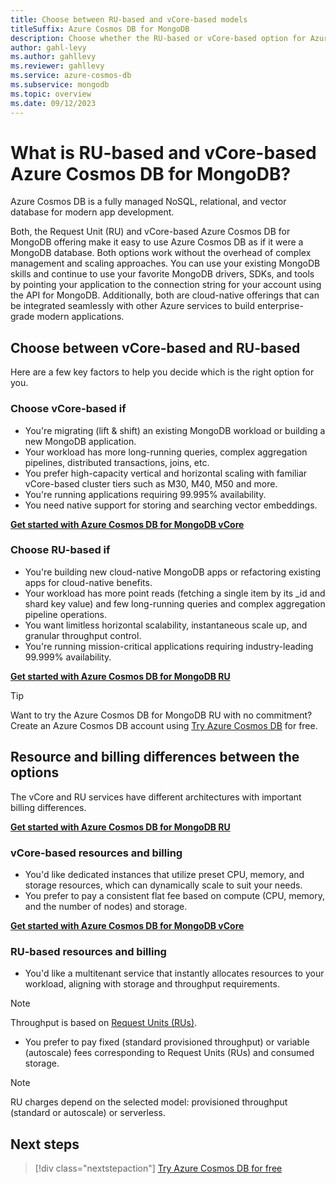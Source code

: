 ```yaml
---
title: Choose between RU-based and vCore-based models
titleSuffix: Azure Cosmos DB for MongoDB
description: Choose whether the RU-based or vCore-based option for Azure Cosmos DB for MongoDB is ideal for your workload.
author: gahl-levy
ms.author: gahllevy
ms.reviewer: gahllevy
ms.service: azure-cosmos-db
ms.subservice: mongodb
ms.topic: overview
ms.date: 09/12/2023
---
```


# What is RU-based and vCore-based Azure Cosmos DB for MongoDB?

Azure Cosmos DB is a fully managed NoSQL, relational, and vector database for modern app development.

Both, the Request Unit (RU) and vCore-based Azure Cosmos DB for MongoDB offering make it easy to use Azure Cosmos DB as if it were a MongoDB database. Both options work without the overhead of complex management and scaling approaches. You can use your existing MongoDB skills and continue to use your favorite MongoDB drivers, SDKs, and tools by pointing your application to the connection string for your account using the API for MongoDB. Additionally, both are cloud-native offerings that can be integrated seamlessly with other Azure services to build enterprise-grade modern applications.

## Choose between vCore-based and RU-based

Here are a few key factors to help you decide which is the right option for you.

### Choose vCore-based if

- You're migrating (lift & shift) an existing MongoDB workload or building a new MongoDB application.
- Your workload has more long-running queries, complex aggregation pipelines, distributed transactions, joins, etc.
- You prefer high-capacity vertical and horizontal scaling with familiar vCore-based cluster tiers such as M30, M40, M50 and more.
- You're running applications requiring 99.995% availability.
- You need native support for storing and searching vector embeddings.

[**Get started with Azure Cosmos DB for MongoDB vCore**](./vcore/quickstart-portal.md)

### Choose RU-based if

- You're building new cloud-native MongoDB apps or refactoring existing apps for cloud-native benefits.
- Your workload has more point reads (fetching a single item by its _id and shard key value) and few long-running queries and complex aggregation pipeline operations.
- You want limitless horizontal scalability, instantaneous scale up, and granular throughput control.
- You're running mission-critical applications requiring industry-leading 99.999% availability.

[**Get started with Azure Cosmos DB for MongoDB RU**](./quickstart-python.md)

> [!TIP]
> Want to try the Azure Cosmos DB for MongoDB RU with no commitment? Create an Azure Cosmos DB account using [Try Azure Cosmos DB](../try-free.md) for free.


## Resource and billing differences between the options

The vCore and RU services have different architectures with important billing differences.

[**Get started with Azure Cosmos DB for MongoDB RU**](./quickstart-python.md)

### vCore-based resources and billing

- You'd like dedicated instances that utilize preset CPU, memory, and storage resources, which can dynamically scale to suit your needs.
- You prefer to pay a consistent flat fee based on compute (CPU, memory, and the number of nodes) and storage.

[**Get started with Azure Cosmos DB for MongoDB vCore**](./vcore/quickstart-portal.md)

### RU-based resources and billing

- You'd like a multitenant service that instantly allocates resources to your workload, aligning with storage and throughput requirements.

> [!NOTE]
> Throughput is based on [Request Units (RUs)](../request-units.md).

- You prefer to pay fixed (standard provisioned throughput) or variable (autoscale) fees corresponding to Request Units (RUs) and consumed storage.

> [!NOTE]
> RU charges depend on the selected model: provisioned throughput (standard or autoscale) or serverless.

## Next steps

> [!div class="nextstepaction"]
> [Try Azure Cosmos DB for free](../try-free.md)
